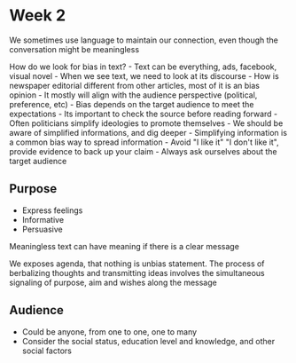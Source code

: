 # Week 2 

We sometimes use language to maintain our connection, even though the conversation might be meaningless

How do we look for bias in text?
    - Text can be everything, ads, facebook, visual novel
    - When we see text, we need to look at its discourse
    - How is newspaper editorial different from other articles, most of it is an bias opinion
    - It mostly will align with the audience perspective (political, preference, etc)
    - Bias depends on the target audience to meet the expectations
    - Its important to check the source before reading forward
    - Often politicians simplify ideologies to promote themselves 
    - We should be aware of simplified informations, and dig deeper
    - Simplifying information is a common bias way to spread information
    - Avoid "I like it" "I don't like it", provide evidence to back up your claim
    - Always ask ourselves about the target audience

## Purpose
- Express feelings 
- Informative
- Persuasive

Meaningless text can have meaning if there is a clear message 

We exposes agenda, that nothing is unbias statement. The process of berbalizing thoughts and transmitting ideas involves the simultaneous signaling of purpose, aim and wishes along the message

## Audience
- Could be anyone, from one to one, one to many
- Consider the social status, education level and knowledge, and other social factors



